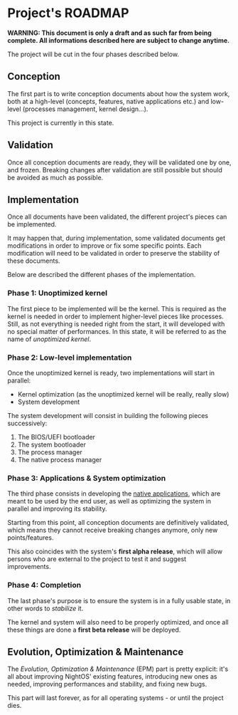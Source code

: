 # Project's ROADMAP

**WARNING: This document is only a draft and as such far from being complete. All informations described here are subject to change anytime.**

The project will be cut in the four phases described below.

## Conception

The first part is to write conception documents about how the system work, both at a high-level (concepts, features, native applications etc.) and low-level (processes management, kernel design...).

This project is currently in this state.

## Validation

Once all conception documents are ready, they will be validated one by one, and frozen. Breaking changes after validation are still possible but should be avoided as much as possible.

## Implementation

Once all documents have been validated, the different project's pieces can be implemented.

It may happen that, during implementation, some validated documents get modifications in order to improve or fix some specific points. Each modification will need to be validated in order to preserve the stability of these documents.

Below are described the different phases of the implementation.

### Phase 1: Unoptimized kernel

The first piece to be implemented will be the kernel. This is required as the kernel is needed in order to implement higher-level pieces like processes. Still, as not everything is needed right from the start, it will developed with no special matter of performances. In this state, it will be referred to as the name of _unoptimized kernel_.

### Phase 2: Low-level implementation

Once the unoptimized kernel is ready, two implementations will start in parallel:

* Kernel optimization (as the unoptimized kernel will be really, really slow)
* System development

The system development will consist in building the following pieces successively:

1. The BIOS/UEFI bootloader
2. The system bootloader
3. The process manager
4. The native process manager

### Phase 3: Applications & System optimization

The third phase consists in developing the [native applications](../applications/), which are meant to be used by the end user, as well as optimizing the system in parallel and improving its stability.

Starting from this point, all conception documents are definitively validated, which means they cannot receive breaking changes anymore, only new points/features.

This also coincides with the system's **first alpha release**, which will allow persons who are external to the project to test it and suggest improvements.

### Phase 4: Completion

The last phase's purpose is to ensure the system is in a fully usable state, in other words to _stabilize_ it.

The kernel and system will also need to be properly optimized, and once all these things are done a **first beta release** will be deployed.

## Evolution, Optimization & Maintenance

The _Evolution, Optimization & Maintenance_ (EPM) part is pretty explicit: it's all about improving NightOS' existing features, introducing new ones as needed, improving performances and stability, and fixing new bugs.

This part will last forever, as for all operating systems - or until the project dies.
